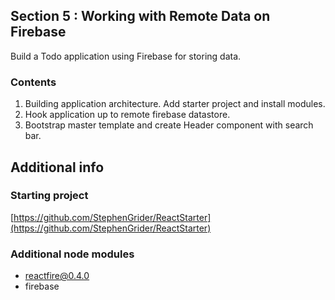 ## Section 5 : Working with Remote Data on Firebase

Build a Todo application using Firebase for storing data.

### Contents

1. Building application architecture. Add starter project and install modules.
2. Hook application up to remote firebase datastore.
3. Bootstrap master template and create Header component with search bar.

## Additional info

### Starting project

[https://github.com/StephenGrider/ReactStarter](https://github.com/StephenGrider/ReactStarter)

### Additional node modules

- reactfire@0.4.0
- firebase
